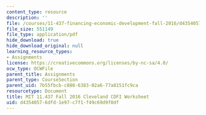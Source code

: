 ```yaml
---
content_type: resource
description: ''
file: /courses/11-437-financing-economic-development-fall-2016/d43540576dfd1e97c7f1f49c69d9f0df_MIT11_437F16_ClevelandCDFI.pdf
file_size: 551149
file_type: application/pdf
hide_download: true
hide_download_original: null
learning_resource_types:
- Assignments
license: https://creativecommons.org/licenses/by-nc-sa/4.0/
ocw_type: OCWFile
parent_title: Assignments
parent_type: CourseSection
parent_uid: 7b55fbcb-c880-6383-02a6-77a8151fc9ca
resourcetype: Document
title: MIT 11.437 Fall 2016 Cleveland CDFI Worksheet
uid: d4354057-6dfd-1e97-c7f1-f49c69d9f0df
---
```

